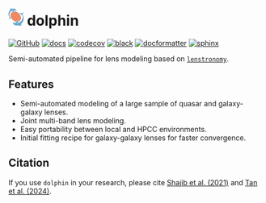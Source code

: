 # <img src="logo.png" alt="logo" width="30"/> dolphin

[![GitHub](https://github.com/ajshajib/dolphin/workflows/CI/badge.svg)]([https://travis-ci.com/ajshajib/dolphin](https://github.com/ajshajib/dolphin/actions))
[![docs](https://readthedocs.org/projects/dolphin-docs/badge/?version=latest)](https://dolphin-docs.readthedocs.io/en/latest/?badge=latest)
[![codecov](https://codecov.io/gh/ajshajib/dolphin/graph/badge.svg?token=WZVXZS9GF1)](https://codecov.io/gh/ajshajib/dolphin)
[![black](https://img.shields.io/badge/code%20style-black-000000.svg)](https://github.com/psf/black)
[![docformatter](https://img.shields.io/badge/%20formatter-docformatter-fedcba.svg)](https://github.com/PyCQA/docformatter)
[![sphinx](https://img.shields.io/badge/%20style-sphinx-0a507a.svg)](https://www.sphinx-doc.org/en/master/usage/index.html)

Semi-automated pipeline for lens modeling based on
[`lenstronomy`](https://github.com/sibirrer/lenstronomy).

## Features

-   Semi-automated modeling of a large sample of quasar and
    galaxy-galaxy lenses.
-   Joint multi-band lens modeling.
-   Easy portability between local and HPCC environments.
-   Initial fitting recipe for galaxy-galaxy lenses for faster
    convergence.

## Citation

If you use `dolphin` in your research, please cite [Shajib
et al.
(2021)](https://ui.adsabs.harvard.edu/abs/2021MNRAS.503.2380S/abstract)
and [Tan et al.
(2024)](https://ui.adsabs.harvard.edu/abs/2023arXiv231109307T/abstract).
